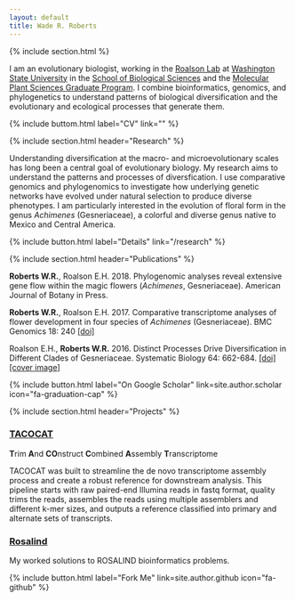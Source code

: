 ```yaml
---
layout: default
title: Wade R. Roberts
---
```

{% include section.html %}

I am an evolutionary biologist, working in the [Roalson Lab](http://roalsonlab.weebly.com) at [Washington State University](http://www.wsu.edu) in the [School of Biological Sciences](http://www.sbs.wsu.edu) and the [Molecular Plant Sciences Graduate Program](http://www.mps.wsu.edu). I combine bioinformatics, genomics, and phylogenetics to understand patterns of biological diversification and the evolutionary and ecological processes that generate them.

{% include buttom.html label="CV" link="" %}

{% include section.html header="Research" %}

Understanding diversification at the macro- and microevolutionary scales has long been a central goal of evolutionary biology. My research aims to understand the patterns and processes of diversfication. I use comparative genomics and phylogenomics to investigate how underlying genetic networks have evolved under natural selection to produce diverse phenotypes. I am particularly interested in the evolution of floral form in the genus _Achimenes_ (Gesneriaceae), a colorful and diverse genus native to Mexico and Central America.

{% include button.html label="Details" link="/research" %}

{% include section.html header="Publications" %}

**Roberts W.R.**, Roalson E.H. 2018. Phylogenomic analyses reveal extensive gene flow within the magic flowers (_Achimenes_, Gesneriaceae). American Journal of Botany in Press.

**Roberts W.R.**, Roalson E.H. 2017. Comparative transcriptome analyses of flower development in four species of _Achimenes_ (Gesneriaceae). BMC Genomics 18: 240 [[doi]](https://bmcgenomics.biomedcentral.com/articles/10.1186/s12864-017-3623-8)

Roalson E.H., **Roberts W.R.** 2016. Distinct Processes Drive Diversification in Different Clades of Gesneriaceae. Systematic Biology 64: 662-684. [[doi]](https://academic.oup.com/sysbio/article/65/4/662/1753444) [[cover image]](http://sysbio.oxfordjournals.org/content/65/4.cover-expansion)

{% include button.html label="On Google Scholar" link=site.author.scholar icon="fa-graduation-cap" %}

{% include section.html header="Projects" %}

### [TACOCAT](https://github.com/wrroberts/TACOCAT)
**T**rim **A**nd **CO**nstruct **C**ombined **A**ssembly **T**ranscriptome

TACOCAT was built to streamline the de novo transcriptome assembly process and create a robust reference for downstream analysis. This pipeline starts with raw paired-end Illumina reads in fastq format, quality trims the reads, assembles the reads using multiple assemblers and different k-mer sizes, and outputs a reference classified into primary and alternate sets of transcripts.

### [Rosalind](https://github.com/wrroberts/rosalind)

My worked solutions to ROSALIND bioinformatics problems.

{% include button.html label="Fork Me" link=site.author.github icon="fa-github" %}
